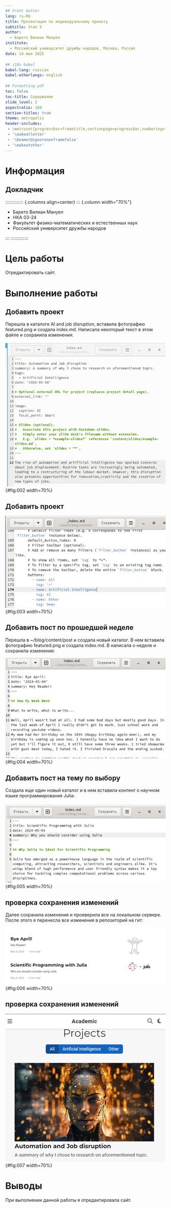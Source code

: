 ```yaml
---
## Front matter
lang: ru-RU
title: Презентация по индивидуальному проекту
subtitle: Этап 5
author:
  - Барето Вилиан Мануел
institute:
  - Российский университет дружбы народов, Москва, Россия
date: 14 мая 2025

## i18n babel
babel-lang: russian
babel-otherlangs: english

## Formatting pdf
toc: false
toc-title: Содержание
slide_level: 2
aspectratio: 169
section-titles: true
theme: metropolis
header-includes:
 - \metroset{progressbar=frametitle,sectionpage=progressbar,numbering=fraction}
 - '\makeatletter'
 - '\beamer@ignorenonframefalse'
 - '\makeatother'
---
```


# Информация

## Докладчик

:::::::::::::: {.columns align=center}
::: {.column width="70%"}

  * Барето Вилиан Мануел
  * НКА 03-24
  * Факультет физико-математических и естественных наук
  * Российский университет дружбы народов
  

:::
::::::::::::::

# Цель работы

Отредактировать сайт.

# Выполнение работы

## Добавить проект

Перешла в каталоге AI and job disruption, вставила фотографию featured.png и создала index.md. Написала некоторый текст в этом файле и сохранила изменения:

![файл проекта](image/2.PNG){#fig:002 width=70%}

## Добавить проект

![изменение Deep learning на Artificial intelligence.](image/3.PNG){#fig:003 width=70%}

## Добавить пост по прошедшей неделе

Перешла в ~/blog/content/post и создала новый каталог. В нем вставила фотографию featured.png и создала index.md. В написала о неделе и сохранила изменения:

![Пост по прошедшей неделе](image/4.PNG){#fig:004 width=70%}

## Добавить пост на тему по выбору

Создала еще один новый каталог и в нем вставила контент о научном языке программирования Julia:

![пост по Julia](image/5.PNG){#fig:005 width=70%}

## проверка сохранения изменений

Далее сохранила изменения и проеверила все на локальном сервере. После этого я перенесла все изменения в репозиторий на гит:

![новые посты](image/6.PNG){#fig:006 width=70%}

## проверка сохранения изменений

![проект на сайте](image/7.PNG){#fig:007 width=70%}

# Выводы

При выполнении данной работы я отредактировала сайт.
